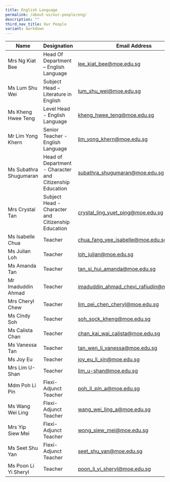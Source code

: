 ```yaml
---
title: English Language
permalink: /about-us/our-people/eng/
description: ""
third_nav_title: Our People
variant: markdown
---
```

| Name | Designation | Email Address | Contact |
|---|---|---|---|
| Mrs Ng Kiat Bee | Head Of Department – English Language  | [lee_kiat_bee@moe.edu.sg](mailto:lee_kiat_bee@moe.edu.sg) | 65938-123 |
| Ms Lum Shu Wei| Subject Head – Literature in English | [lum_shu_wei@moe.edu.sg](mailto:lum_shu_wei@moe.edu.sg) | 65938-131 |
| Ms Kheng Hwee Teng | Level Head - English Language | [kheng_hwee_teng@moe.edu.sg](mailto:kheng_hwee_teng@moe.edu.sg) | 65938-163 |
| Mr Lim Yong Khern | Senior Teacher - English Language | [lim_yong_khern@moe.edu.sg](mailto:lim_yong_khern@moe.edu.sg) | 65938-126 |
| Ms Subathra Shugumaran | Head of Department - Character and Citizenship Education |  [subathra_shugumaran@moe.edu.sg](mailto:subathra_shugumaran@moe.edu.sg) | 65938-121 |
| Mrs Crystal Tan | Subject Head - Character and Citizenship Education| [crystal_ling_yuet_ping@moe.edu.sg](mailto:crystal_ling_yuet_ping@moe.edu.sg) | 65938-133 |
| Ms Isabelle Chua | Teacher | [chua_fang_yee_isabelle@moe.edu.sg](mailto:chua_fang_yee_isabelle@moe.edu.sg) | 65938-148 |
| Ms Julian Loh | Teacher | [loh_julian@moe.edu.sg](mailto:loh_julian@moe.edu.sg) | 65938-165 |
| Ms Amanda Tan | Teacher | [tan_si_hui_amanda@moe.edu.sg](mailto:tan_si_hui_amanda@moe.edu.sg) | 65938-164 |
| Mr Imaduddin Ahmad | Teacher | [imaduddin_ahmad_chevi_rafiudin@moe.edu.sg](mailto:imaduddin_ahmad_chevi_rafiudin@moe.edu.sg) | 65938-153 |
| Mrs Cheryl Chew| Teacher | [lim_pei_chen_cheryl@moe.edu.sg](mailto:lim_pei_chen_cheryl@moe.edu.sg) | 65938-159  |
| Ms Cindy Soh | Teacher | [soh_sock_kheng@moe.edu.sg](mailto:soh_sock_kheng@moe.edu.sg) | 65938-143  | 
| Ms Calista Chan | Teacher | [chan_kai_wai_calista@moe.edu.sg](mailto:chan_kai_wai_calista@moe.edu.sg) | 65938-135  |
| Ms Vanessa Tan | Teacher | [tan_wen_li_vanessa@moe.edu.sg](mailto:tan_wen_li_vanessa@moe.edu.sg) | 65938100-203 |
| Ms Joy Eu | Teacher | [joy_eu_li_xin@moe.edu.sg](mailto:joy_eu_li_xin@moe.edu.sg) | 65938-129 |
| Mrs Lim U-Shan | Teacher | [lim_u-shan@moe.edu.sg](mailto:lim_u-shan@moe.edu.sg) | 65938100-206 |
| Mdm Poh Li Pin | Flexi-Adjunct Teacher | [poh_li_pin_a@moe.edu.sg](mailto:poh_li_pin_a@moe.edu.sg) | 65938100-188 |
| Ms Wang Wei Ling | Flexi-Adjunct Teacher | [wang_wei_ling_a@moe.edu.sg](mailto:wang_wei_ling_a@moe.edu.sg) | 65938100-184 |
| Mrs Yip Siew Mei| Flexi-Adjunct Teacher | [wong_siew_mei@moe.edu.sg](mailto:wong_siew_mei@moe.edu.sg) | 65938100-185 |
| Ms Seet Shu Yan| Flexi-Adjunct Teacher | [seet_shu_yan@moe.edu.sg](mailto:seet_shu_yan@moe.edu.sg) | 65938-159 |
| Ms Poon Li Yi Sheryl| Teacher | [poon_li_yi_sheryl@moe.edu.sg](mailto:poon_li_yi_sheryl@moe.edu.sg) | 65938-151 |